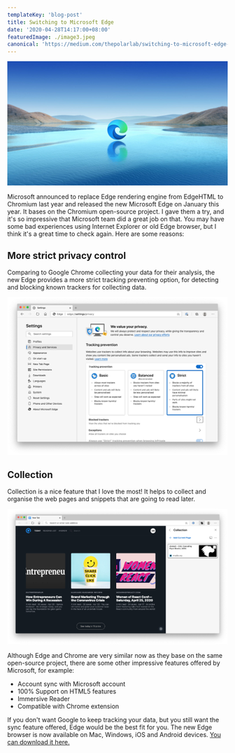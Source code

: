 ```yaml
---
templateKey: 'blog-post'
title: Switching to Microsoft Edge
date: '2020-04-28T14:17:00+08:00'
featuredImage: ./image3.jpeg
canonical: 'https://medium.com/thepolarlab/switching-to-microsoft-edge-593edbce1818'
---
```


![](image3.jpeg)

Microsoft announced to replace Edge rendering engine from EdgeHTML to Chromium last year and released the new Microsoft Edge on January this year. It bases on the Chromium open-source project. I gave them a try, and it's so impressive that Microsoft team did a great job on that. You may have some bad experiences using Internet Explorer or old Edge browser, but I think it's a great time to check again. Here are some reasons:

## More strict privacy control

Comparing to Google Chrome collecting your data for their analysis, the new Edge provides a more strict tracking preventing option, for detecting and blocking known trackers for collecting data.

![](image1.png)

## Collection

Collection is a nice feature that I love the most! It helps to collect and organise the web pages and snippets that are going to read later.

![](image2.png)

Although Edge and Chrome are very similar now as they base on the same open-source project, there are some other impressive features offered by Microsoft, for example:

- Account sync with Microsoft account
- 100% Support on HTML5 features
- Immersive Reader
- Compatible with Chrome extension

If you don't want Google to keep tracking your data, but you still want the sync feature offered, Edge would be the best fit for you. The new Edge browser is now available on Mac, Windows, iOS and Android devices. [You can download it here.](https://www.microsoft.com/en-us/edge)

